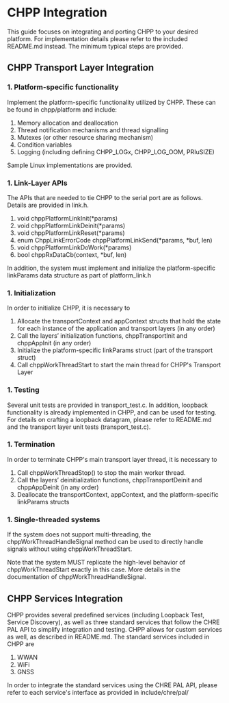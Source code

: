 # CHPP Integration

This guide focuses on integrating and porting CHPP to your desired platform. For implementation details please refer to the included README.md instead. The minimum typical steps are provided.

## CHPP Transport Layer Integration

### 1. Platform-specific functionality

Implement the platform-specific functionality utilized by CHPP. These can be found in chpp/platform and include:

1. Memory allocation and deallocation
1. Thread notification mechanisms and thread signalling
1. Mutexes (or other resource sharing mechanism)
1. Condition variables
1. Logging (including defining CHPP_LOGx, CHPP_LOG_OOM, PRIuSIZE)

Sample Linux implementations are provided.

### 1. Link-Layer APIs

The APIs that are needed to tie CHPP to the serial port are as follows. Details are provided in link.h.

1. void chppPlatformLinkInit(\*params)
1. void chppPlatformLinkDeinit(\*params)
1. void chppPlatformLinkReset(\*params)
1. enum ChppLinkErrorCode chppPlatformLinkSend(\*params, \*buf, len)
1. void chppPlatformLinkDoWork(\*params)
1. bool chppRxDataCb(context, \*buf, len)

In addition, the system must implement and initialize the platform-specific linkParams data structure as part of platform_link.h

### 1. Initialization

In order to initialize CHPP, it is necessary to

1. Allocate the transportContext and appContext structs that hold the state for each instance of the application and transport layers (in any order)
1. Call the layers’ initialization functions, chppTransportInit and chppAppInit (in any order)
1. Initialize the platform-specific linkParams struct (part of the transport struct)
1. Call chppWorkThreadStart to start the main thread for CHPP's Transport Layer

### 1. Testing

Several unit tests are provided in transport_test.c. In addition, loopback functionality is already implemented in CHPP, and can be used for testing. For details on crafting a loopback datagram, please refer to README.md and the transport layer unit tests (transport_test.c).

### 1. Termination

In order to terminate CHPP's main transport layer thread, it is necessary to

1. Call chppWorkThreadStop() to stop the main worker thread.
1. Call the layers’ deinitialization functions, chppTransportDeinit and chppAppDeinit (in any order)
1. Deallocate the transportContext, appContext, and the platform-specific linkParams structs

### 1. Single-threaded systems

If the system does not support multi-threading, the chppWorkThreadHandleSignal method can be used to directly handle signals without using chppWorkThreadStart.

Note that the system MUST replicate the high-level behavior of chppWorkThreadStart exactly in this case. More details in the documentation of chppWorkThreadHandleSignal.

## CHPP Services Integration

CHPP provides several predefined services (including Loopback Test, Service Discovery), as well as three standard services that follow the CHRE PAL API to simplify integration and testing. CHPP allows for custom services as well, as described in README.md. The standard services included in CHPP are

1. WWAN
1. WiFi
1. GNSS

In order to integrate the standard services using the CHRE PAL API, please refer to each service's interface as provided in include/chre/pal/
